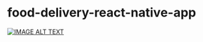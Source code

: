 # food-delivery-react-native-app

[![IMAGE ALT TEXT](http://img.youtube.com/vi/YOUTUBE_VIDEO_ID_HERE/0.jpg)](http://www.youtube.com/watch?v=4928Kgeu5eg "Food delivery app demo")
